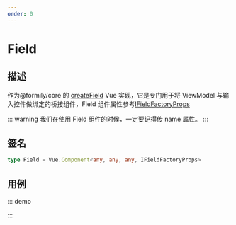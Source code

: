 ```yaml
---
order: 0
---
```


# Field

## 描述

作为@formily/core 的 [createField](https://core.formilyjs.org/api/models/form#createfield) Vue 实现，它是专门用于将 ViewModel 与输入控件做绑定的桥接组件，Field 组件属性参考[IFieldFactoryProps](https://core.formilyjs.org/api/models/form#ifieldfactoryprops)

::: warning
我们在使用 Field 组件的时候，一定要记得传 name 属性。
:::

## 签名

```ts
type Field = Vue.Component<any, any, any, IFieldFactoryProps>
```

## 用例

::: demo
<template>
<FormProvider :form="form">
<Field name="input" :component="[Input, { placeholder:'请输入' }]" />
</FormProvider>
</template>

<script>
import { Input } from 'ant-design-vue';
import { createForm } from '@formily/core'
import { FormProvider, Field } from '@formily/vue'
import 'ant-design-vue/dist/antd.css';

export default {
  components: { FormProvider, Field },
  data() {
    return {
      Input,
      form: createForm()
    }
  }
}
</script>

:::
